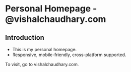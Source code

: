 # Personal Homepage - @vishalchaudhary.com

## Introduction
- This is my personal homepage. 
- Responsive, mobile-friendly, cross-platform supported.

To visit, go to vishalchaudhary.com.